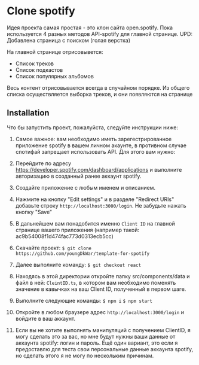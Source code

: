 # Clone spotify

Идея проекта самая простая - это клон сайта open.spotify. Пока используется 4 разных методов API-spotify для главной странице. 
UPD: Добавлена страница с поиском (голая верстка)

На главной странице отрисовывется:

* Список треков
* Список подкастов
* Список популярных альбомов

Весь контент отрисовывается всегда в случайном порядке. Из общего списка осуществляется выборка треков, и они появляются на странице

## Installation

Что бы запустить проект, пожалуйста, следуйте инструкции ниже:

1. Самое важное: вам необходимо иметь зарегестрированное приложение spotify в вашем личном акаунте, в противном случае спотифай запрещает
использовать API. Для этого вам нужно:
 1. Перейдите по адресу https://developer.spotify.com/dashboard/applications и выполните авторизацию в созданный ранее аккаунт spotify.
 2. Создайте приложение с любым именем и описанием.
 3. Нажмите на кнопку "Edit settings" и в разделе "Redirect URIs" добавьте строку `http://localhost:3000/login`. Не забудьте нажать кнопку "Save"
 4. В дальнейшем вам понадобится именно `Client ID` на главной странице вашего приложения (например такой: ac9b54008f1d474fac773d0313ecb5cc)  

2. Скачайте проект:
 `$ git clone https://github.com/youngDkWar/template-for-spotify`

3. Далее выполните команду:
 `$ git checkout react`

4. Находясь в этой директории откройте папку src/components/data и файл в ней: `CleintID.ts`, в котором вам необходимо поменять значение в кавычках на ваш Client ID, полученный в первом шаге.

5. Выполните следующие команды:
 `$ npm i`
 `$ npm start`

6. Откройте в любом браузере адрес `http://localhost:3000/login` и войдите в ваш аккаунт.

7. Если вы не хотите выполнять манипуляций с получением ClientID, я могу сделать это за вас, но мне будут нужны ваши данные от аккаунта spotify: логин и пароль. Ещё один вариант, это если я предоставлю для теста свои персональные данные аккаунта spotify, но сделать этого я не могу по нескольким причинам.
